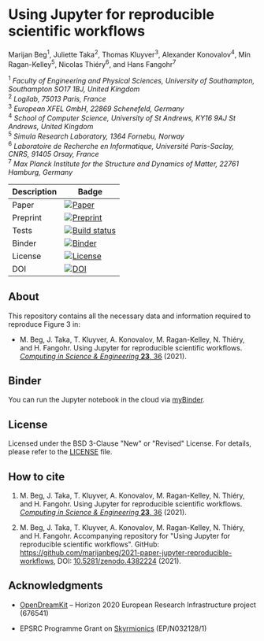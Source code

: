 # Using Jupyter for reproducible scientific workflows
Marijan Beg<sup>1</sup>, Juliette Taka<sup>2</sup>, Thomas Kluyver<sup>3</sup>, Alexander Konovalov<sup>4</sup>, Min Ragan-Kelley<sup>5</sup>,
Nicolas Thiéry<sup>6</sup>, and Hans Fangohr<sup>7</sup>

<sup>1</sup> *Faculty of Engineering and Physical Sciences, University of Southampton, Southampton SO17 1BJ, United Kingdom*  
<sup>2</sup> *Logilab, 75013 Paris, France*  
<sup>3</sup> *European XFEL GmbH, 22869 Schenefeld, Germany*  
<sup>4</sup> *School of Computer Science, University of St Andrews, KY16 9AJ St Andrews, United Kingdom*  
<sup>5</sup> *Simula Research Laboratory, 1364 Fornebu, Norway*  
<sup>6</sup> *Laboratoire de Recherche en Informatique, Université Paris-Saclay, CNRS, 91405 Orsay, France*  
<sup>7</sup> *Max Planck Institute for the Structure and Dynamics of Matter, 22761 Hamburg, Germany*  

| Description | Badge |
| --- | --- |
| Paper | [![Paper](https://img.shields.io/badge/Computing%20in%20Science%20%26%20Engineering-23:36%20(2021)-blue)](https://ieeexplore.ieee.org/document/9325550) |
| Preprint | [![Preprint](https://img.shields.io/badge/arXiv-2102.09562-green.svg)](https://arxiv.org/abs/2102.09562) |
| Tests | [![Build status](https://github.com/marijanbeg/2021-paper-jupyter-reproducible-workflows/workflows/workflow/badge.svg)](https://github.com/marijanbeg/2021-paper-jupyter-reproducible-workflows/actions) |
| Binder | [![Binder](https://mybinder.org/badge_logo.svg)](https://mybinder.org/v2/gh/marijanbeg/2021-paper-jupyter-reproducible-workflows/HEAD?labpath=notebooks%2Fuse-case-ubermag.ipynb) |
| License | [![License](https://img.shields.io/badge/License-BSD%203--Clause-blue.svg)](https://opensource.org/licenses/BSD-3-Clause) |
| DOI | [![DOI](https://zenodo.org/badge/323295897.svg)](https://zenodo.org/badge/latestdoi/323295897) |

## About

This repository contains all the necessary data and information required to reproduce Figure 3 in:

- M. Beg, J. Taka, T. Kluyver, A. Konovalov, M. Ragan-Kelley, N. Thiéry, and H. Fangohr. Using Jupyter for reproducible scientific workflows. [*Computing in Science & Engineering* **23**, 36](https://ieeexplore.ieee.org/document/9325550/) (2021).

## Binder

You can run the Jupyter notebook in the cloud via [myBinder](https://mybinder.org/v2/gh/marijanbeg/2021-paper-jupyter-reproducible-workflows/HEAD?urlpath=lab/tree/notebooks/use-case-ubermag.ipynb).

## License

Licensed under the BSD 3-Clause "New" or "Revised" License. For details, please refer to the [LICENSE](LICENSE) file.

## How to cite

1. M. Beg, J. Taka, T. Kluyver, A. Konovalov, M. Ragan-Kelley, N. Thiéry, and H. Fangohr. Using Jupyter for reproducible scientific workflows. [*Computing in Science & Engineering* **23**, 36](https://ieeexplore.ieee.org/document/9325550/) (2021).

2. M. Beg, J. Taka, T. Kluyver, A. Konovalov, M. Ragan-Kelley, N. Thiéry, and H. Fangohr. Accompanying repository for "Using Jupyter for reproducible scientific workflows". GitHub: https://github.com/marijanbeg/2021-paper-jupyter-reproducible-workflows, DOI: [10.5281/zenodo.4382224](https://zenodo.org/record/4382224) (2021).

## Acknowledgments

- [OpenDreamKit](http://opendreamkit.org/) – Horizon 2020 European Research Infrastructure project (676541)

- EPSRC Programme Grant on [Skyrmionics](http://www.skyrmions.ac.uk) (EP/N032128/1)
